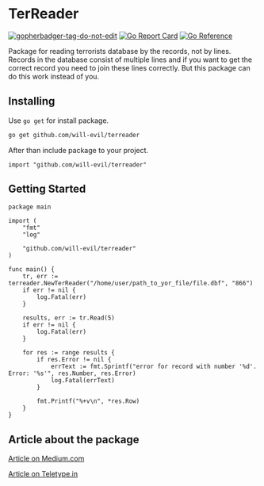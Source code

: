 # TerReader
<a href='https://github.com/jpoles1/gopherbadger' target='_blank'>![gopherbadger-tag-do-not-edit](https://img.shields.io/badge/Go%20Coverage-100%25-brightgreen.svg?longCache=true&style=flat)</a>
[![Go Report Card](https://goreportcard.com/badge/github.com/will-evil/terreader)](https://goreportcard.com/report/github.com/will-evil/terreader)
[![Go Reference](https://pkg.go.dev/badge/github.com/will-evil/terreader.svg)](https://pkg.go.dev/github.com/will-evil/terreader)

Package for reading terrorists database by the records, not by lines.
Records in the database consist of multiple lines and if you want to get the correct record you need to join these lines correctly. But this package can do this work instead of you.

## Installing
Use `go get` for install package.

```bash
go get github.com/will-evil/terreader
```
After than include package to your project.

```
import "github.com/will-evil/terreader"
```

## Getting Started

```
package main

import (
	"fmt"
	"log"

	"github.com/will-evil/terreader"
)

func main() {
	tr, err := terreader.NewTerReader("/home/user/path_to_yor_file/file.dbf", "866")
	if err != nil {
		log.Fatal(err)
	}

	results, err := tr.Read(5)
	if err != nil {
		log.Fatal(err)
	}

	for res := range results {
		if res.Error != nil {
			errText := fmt.Sprintf("error for record with number '%d'. Error: '%s'", res.Number, res.Error)
			log.Fatal(errText)
		}

		fmt.Printf("%+v\n", *res.Row)
	}
}
```

## Article about the package

[Article on Medium.com](https://medium.com/rnds/114e9f6fadbb)

[Article on Teletype.in](https://blog.rnds.pro/W-GiIYj95)
